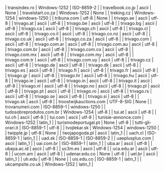 | transindex.ro | Windows-1252 | ISO-8859-2 |
| travelbook.co.jp | ascii | None |
| travelstart.co.za | Windows-1252 | None |
| treking.cz | Windows-1254 | windows-1250 |
| tribuna.com | utf-8 | None |
| trivago.ae | ascii | utf-8 |
| trivago.at | ascii | utf-8 |
| trivago.be | ascii | utf-8 |
| trivago.bg | ascii | utf-8 |
| trivago.ca | ascii | utf-8 |
| trivago.ch | ascii | utf-8 |
| trivago.cl | ascii | utf-8 |
| trivago.co.il | ascii | utf-8 |
| trivago.co.nz | ascii | utf-8 |
| trivago.co.uk | ascii | utf-8 |
| trivago.co.za | ascii | utf-8 |
| trivago.com | ascii | utf-8 |
| trivago.com.ar | ascii | utf-8 |
| trivago.com.au | ascii | utf-8 |
| trivago.com.br | ascii | utf-8 |
| trivago.com.co | ascii | utf-8 |
| trivago.com.mx | ascii | utf-8 |
| trivago.com.my | ascii | utf-8 |
| trivago.com.tr | ascii | utf-8 |
| trivago.com.uy | ascii | utf-8 |
| trivago.cz | ascii | utf-8 |
| trivago.de | ascii | utf-8 |
| trivago.dk | ascii | utf-8 |
| trivago.es | ascii | utf-8 |
| trivago.fi | ascii | utf-8 |
| trivago.fr | ascii | utf-8 |
| trivago.gr | ascii | utf-8 |
| trivago.hr | ascii | utf-8 |
| trivago.hu | ascii | utf-8 |
| trivago.ie | ascii | utf-8 |
| trivago.in | ascii | utf-8 |
| trivago.it | ascii | utf-8 |
| trivago.nl | ascii | utf-8 |
| trivago.no | ascii | utf-8 |
| trivago.pl | ascii | utf-8 |
| trivago.pt | ascii | utf-8 |
| trivago.ro | ascii | utf-8 |
| trivago.rs | ascii | utf-8 |
| trivago.se | ascii | utf-8 |
| trivago.si | ascii | utf-8 |
| trivago.sk | ascii | utf-8 |
| troostwijkauctions.com | UTF-8-SIG | None |
| trovanumeri.com | ISO-8859-1 | windows-1250 |
| tudosobreprodutos.com.br | Windows-1254 | utf-8 |
| tui.at | ascii | utf-8 |
| tui.ch | ascii | utf-8 |
| tui.com | ascii | utf-8 |
| tunisie-annonce.com | Windows-1252 | latin_1 |
| turismodeportugal.pt | None | utf-8 |
| tutti-gli-orari.it | ISO-8859-1 | utf-8 |
| tvojlekar.sk | Windows-1254 | windows-1250 |
| twipple.jp | utf-8 | None |
| twojapogoda.pl | ascii | latin_1 |
| uach.cl | ISO-8859-1 | latin_1 |
| uad.sk | ISO-8859-1 | ISO-8859-2 |
| uaeplusplus.com | ascii | latin_1 |
| uai.com.br | ISO-8859-1 | latin_1 |
| uba.ar | ascii | utf-8 |
| ubaya.ac.id | ascii | utf-8 |
| uc3m.es | ascii | utf-8 |
| uca.edu.ar | ascii | utf-8 |
| ucom.am | ascii | utf-8 |
| udenar.edu.co | None | utf-8 |
| uel.br | ascii | latin_1 |
| uh.edu | utf-8 | None |
| uis.edu.co | ISO-8859-1 | latin_1 |
| ukcampsite.co.uk | Windows-1252 | latin_1 |
